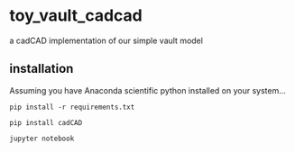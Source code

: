# toy_vault_cadcad
a cadCAD implementation of our simple vault model

## installation
Assuming you have Anaconda scientific python installed on your system...

```
pip install -r requirements.txt

pip install cadCAD

jupyter notebook
```
